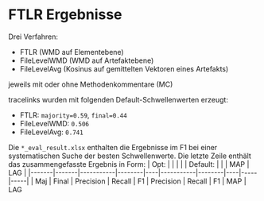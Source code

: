 # FTLR Ergebnisse

Drei Verfahren:
- FTLR (WMD auf Elementebene)
- FileLevelWMD (WMD auf Artefaktebene)
- FileLevelAvg (Kosinus auf gemittelten Vektoren eines Artefakts)

jeweils mit oder ohne Methodenkommentare (MC)

tracelinks wurden mit folgenden Default-Schwellenwerten erzeugt:
- FTLR: `majority=0.59`, `final=0.44`
- FileLevelWMD: `0.506`
- FileLevelAvg: `0.741`

Die `*_eval_result.xlsx` enthalten die Ergebnisse im F1 bei einer systematischen Suche der besten Schwellenwerte. Die letzte Zeile enthält das zusammengefasste Ergebnis in Form:
| Opt:  |       |           |        |    | Default:  |        |    | MAP | LAG |
|-------|-------|-----------|--------|----|-----------|--------|----|-----|-----|
| Maj   | Final | Precision | Recall | F1 | Precision | Recall | F1 | MAP | LAG